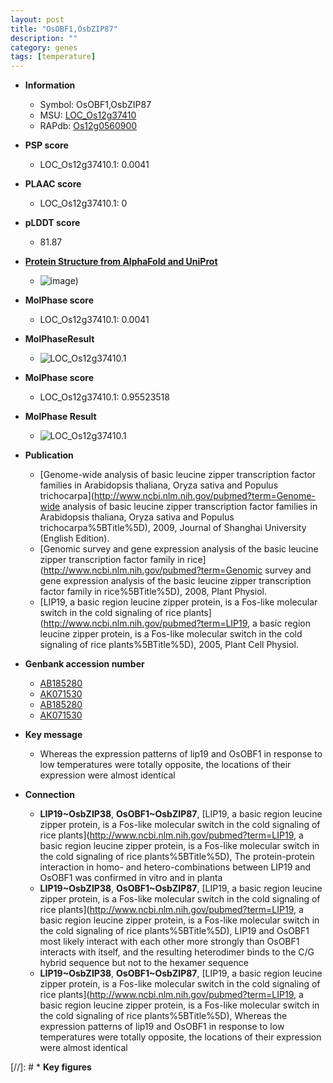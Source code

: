 ```yaml
---
layout: post
title: "OsOBF1,OsbZIP87"
description: ""
category: genes
tags: [temperature]
---
```


* **Information**  
    + Symbol: OsOBF1,OsbZIP87  
    + MSU: [LOC_Os12g37410](http://rice.plantbiology.msu.edu/cgi-bin/ORF_infopage.cgi?orf=LOC_Os12g37410)  
    + RAPdb: [Os12g0560900](http://rapdb.dna.affrc.go.jp/viewer/gbrowse_details/irgsp1?name=Os12g0560900)  

* **PSP score**  
    + LOC_Os12g37410.1: 0.0041 

* **PLAAC score**  
    + LOC_Os12g37410.1: 0 

* **pLDDT score**
    + 81.87

* **[Protein Structure from AlphaFold and UniProt](https://www.uniprot.org/uniprotkb/Q4H4C4/entry#structure)**
    + ![image](https://ricepsp.github.io/images/Q4/AF-Q4H4C4-F1.png))

* **MolPhase score**
    + LOC_Os12g37410.1: 0.0041

* **MolPhaseResult**
    + ![LOC_Os12g37410.1](https://ricepsp.github.io/pictures/LOC_Os12g/LOC_Os12g37410.1.png)

* **MolPhase score**
    + LOC_Os12g37410.1: 0.95523518

* **MolPhase Result**
    + ![LOC_Os12g37410.1](https://304243504.github.io/Pictures/LOC_Os12g/LOC_Os12g37410.1.png)

* **Publication**  
    + [Genome-wide analysis of basic leucine zipper transcription factor families in Arabidopsis thaliana, Oryza sativa and Populus trichocarpa](http://www.ncbi.nlm.nih.gov/pubmed?term=Genome-wide analysis of basic leucine zipper transcription factor families in Arabidopsis thaliana, Oryza sativa and Populus trichocarpa%5BTitle%5D), 2009, Journal of Shanghai University (English Edition).
    + [Genomic survey and gene expression analysis of the basic leucine zipper transcription factor family in rice](http://www.ncbi.nlm.nih.gov/pubmed?term=Genomic survey and gene expression analysis of the basic leucine zipper transcription factor family in rice%5BTitle%5D), 2008, Plant Physiol.
    + [LIP19, a basic region leucine zipper protein, is a Fos-like molecular switch in the cold signaling of rice plants](http://www.ncbi.nlm.nih.gov/pubmed?term=LIP19, a basic region leucine zipper protein, is a Fos-like molecular switch in the cold signaling of rice plants%5BTitle%5D), 2005, Plant Cell Physiol.

* **Genbank accession number**  
    + [AB185280](http://www.ncbi.nlm.nih.gov/nuccore/AB185280)
    + [AK071530](http://www.ncbi.nlm.nih.gov/nuccore/AK071530)
    + [AB185280](http://www.ncbi.nlm.nih.gov/nuccore/AB185280)
    + [AK071530](http://www.ncbi.nlm.nih.gov/nuccore/AK071530)

* **Key message**  
    + Whereas the expression patterns of lip19 and OsOBF1 in response to low temperatures were totally opposite, the locations of their expression were almost identical

* **Connection**  
    + __LIP19~OsbZIP38__, __OsOBF1~OsbZIP87__, [LIP19, a basic region leucine zipper protein, is a Fos-like molecular switch in the cold signaling of rice plants](http://www.ncbi.nlm.nih.gov/pubmed?term=LIP19, a basic region leucine zipper protein, is a Fos-like molecular switch in the cold signaling of rice plants%5BTitle%5D), The protein-protein interaction in homo- and hetero-combinations between LIP19 and OsOBF1 was confirmed in vitro and in planta
    + __LIP19~OsbZIP38__, __OsOBF1~OsbZIP87__, [LIP19, a basic region leucine zipper protein, is a Fos-like molecular switch in the cold signaling of rice plants](http://www.ncbi.nlm.nih.gov/pubmed?term=LIP19, a basic region leucine zipper protein, is a Fos-like molecular switch in the cold signaling of rice plants%5BTitle%5D), LIP19 and OsOBF1 most likely interact with each other more strongly than OsOBF1 interacts with itself, and the resulting heterodimer binds to the C/G hybrid sequence but not to the hexamer sequence
    + __LIP19~OsbZIP38__, __OsOBF1~OsbZIP87__, [LIP19, a basic region leucine zipper protein, is a Fos-like molecular switch in the cold signaling of rice plants](http://www.ncbi.nlm.nih.gov/pubmed?term=LIP19, a basic region leucine zipper protein, is a Fos-like molecular switch in the cold signaling of rice plants%5BTitle%5D), Whereas the expression patterns of lip19 and OsOBF1 in response to low temperatures were totally opposite, the locations of their expression were almost identical

[//]: # * **Key figures**  


